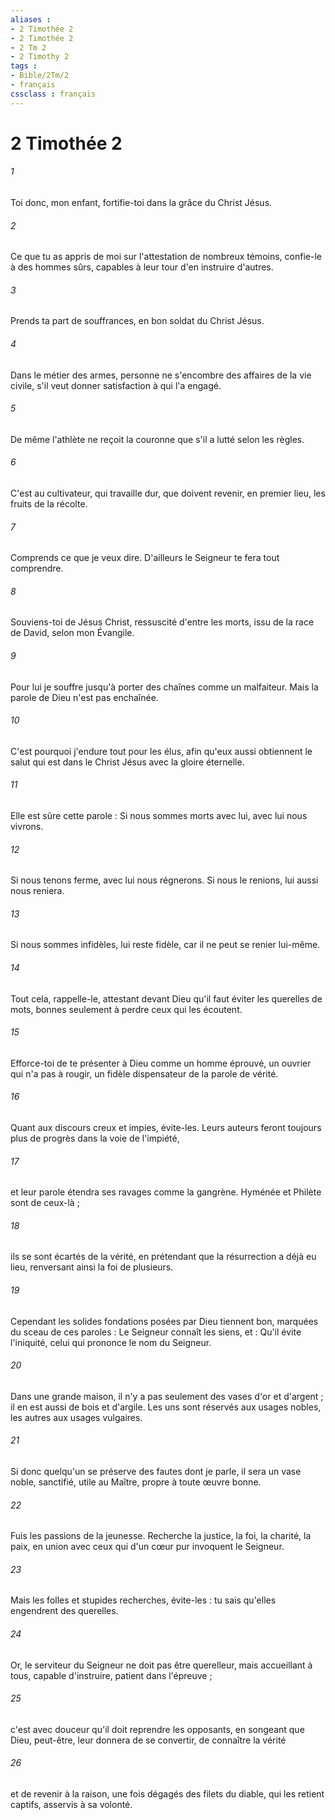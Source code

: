```yaml
---
aliases : 
- 2 Timothée 2
- 2 Timothée 2
- 2 Tm 2
- 2 Timothy 2
tags : 
- Bible/2Tm/2
- français
cssclass : français
---
```


# 2 Timothée 2

###### 1
Toi donc, mon enfant, fortifie-toi dans la grâce du Christ Jésus. 
###### 2
Ce que tu as appris de moi sur l'attestation de nombreux témoins, confie-le à des hommes sûrs, capables à leur tour d'en instruire d'autres. 
###### 3
Prends ta part de souffrances, en bon soldat du Christ Jésus. 
###### 4
Dans le métier des armes, personne ne s'encombre des affaires de la vie civile, s'il veut donner satisfaction à qui l'a engagé. 
###### 5
De même l'athlète ne reçoit la couronne que s'il a lutté selon les règles. 
###### 6
C'est au cultivateur, qui travaille dur, que doivent revenir, en premier lieu, les fruits de la récolte. 
###### 7
Comprends ce que je veux dire. D'ailleurs le Seigneur te fera tout comprendre. 
###### 8
Souviens-toi de Jésus Christ, ressuscité d'entre les morts, issu de la race de David, selon mon Évangile. 
###### 9
Pour lui je souffre jusqu'à porter des chaînes comme un malfaiteur. Mais la parole de Dieu n'est pas enchaînée. 
###### 10
C'est pourquoi j'endure tout pour les élus, afin qu'eux aussi obtiennent le salut qui est dans le Christ Jésus avec la gloire éternelle. 
###### 11
Elle est sûre cette parole : Si nous sommes morts avec lui, avec lui nous vivrons. 
###### 12
Si nous tenons ferme, avec lui nous régnerons. Si nous le renions, lui aussi nous reniera. 
###### 13
Si nous sommes infidèles, lui reste fidèle, car il ne peut se renier lui-même. 
###### 14
Tout cela, rappelle-le, attestant devant Dieu qu'il faut éviter les querelles de mots, bonnes seulement à perdre ceux qui les écoutent. 
###### 15
Efforce-toi de te présenter à Dieu comme un homme éprouvé, un ouvrier qui n'a pas à rougir, un fidèle dispensateur de la parole de vérité. 
###### 16
Quant aux discours creux et impies, évite-les. Leurs auteurs feront toujours plus de progrès dans la voie de l'impiété, 
###### 17
et leur parole étendra ses ravages comme la gangrène. Hyménée et Philète sont de ceux-là ; 
###### 18
ils se sont écartés de la vérité, en prétendant que la résurrection a déjà eu lieu, renversant ainsi la foi de plusieurs. 
###### 19
Cependant les solides fondations posées par Dieu tiennent bon, marquées du sceau de ces paroles : Le Seigneur connaît les siens, et : Qu'il évite l'iniquité, celui qui prononce le nom du Seigneur. 
###### 20
Dans une grande maison, il n'y a pas seulement des vases d'or et d'argent ; il en est aussi de bois et d'argile. Les uns sont réservés aux usages nobles, les autres aux usages vulgaires. 
###### 21
Si donc quelqu'un se préserve des fautes dont je parle, il sera un vase noble, sanctifié, utile au Maître, propre à toute œuvre bonne. 
###### 22
Fuis les passions de la jeunesse. Recherche la justice, la foi, la charité, la paix, en union avec ceux qui d'un cœur pur invoquent le Seigneur. 
###### 23
Mais les folles et stupides recherches, évite-les : tu sais qu'elles engendrent des querelles. 
###### 24
Or, le serviteur du Seigneur ne doit pas être querelleur, mais accueillant à tous, capable d'instruire, patient dans l'épreuve ; 
###### 25
c'est avec douceur qu'il doit reprendre les opposants, en songeant que Dieu, peut-être, leur donnera de se convertir, de connaître la vérité 
###### 26
et de revenir à la raison, une fois dégagés des filets du diable, qui les retient captifs, asservis à sa volonté. 
